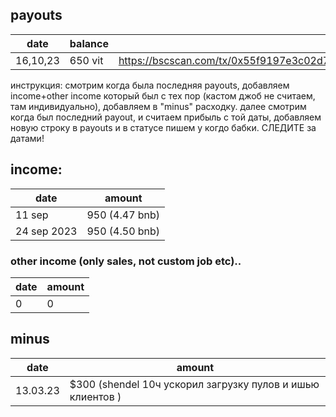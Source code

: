 ## payouts
| date   | balance | status |
|--------|-----------------|------------|
| 16,10,23 |  650 vit   | https://bscscan.com/tx/0x55f9197e3c02d78195db8078320a457fcc0460fe6066a1f34b7e9c6d68f3e8da | 

инструкция: смотрим когда была последняя payouts, добавляем income+other income который был с тех пор (кастом джоб не считаем, там индивидуально), добавляем в "minus" расходку. далее смотрим когда был последний payout, и считаем прибыль с той даты, добавляем новую строку в payouts и в статусе пишем у когдо бабки. СЛЕДИТЕ за датами! 

## income:
  
| date   | amount | 
|--------|-----------------------------|
| 11 sep | 950 (4.47 bnb)    | 
| 24 sep 2023 | 950 (4.50 bnb) | 

### other income (only sales, not custom job etc)..
| date   | amount | 
|--------|-----------------------------|
| 0 | 0 |

## minus
| date   | amount | 
|--------|-----------------------------|
| 13.03.23 |  $300 (shendel  10ч ускорил загрузку пулов и ишью клиентов )   |
